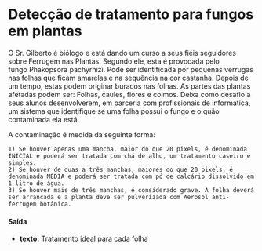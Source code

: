 # Detecção de tratamento para fungos em plantas

O Sr. Gilberto é biólogo e está dando um curso a seus fiéis seguidores sobre Ferrugem nas Plantas. Segundo ele, esta é provocada pelo fungo Phakopsora pachyrhizi. Pode ser identificada por pequenas verrugas nas folhas que ficam amarelas e na sequência na cor castanha. Depois de um tempo, estas podem originar buracos nas folhas.
As partes das plantas afetadas podem ser: Folhas, caules, flores e colmos.
Deixa como desafio a seus alunos desenvolverem, em parceria com profissionais de informática, um sistema que identifique se uma folha possui o fungo e o quão contaminada ela está.

A contaminação é medida da seguinte forma:

    1) Se houver apenas uma mancha, maior do que 20 pixels, é denominada INICIAL e poderá ser tratada com chá de alho, um tratamento caseiro e simples.
    2) Se houver de duas a três manchas, maiores do que 20 pixels, é denominada MÉDIA e poderá ser tratada com pó de calcário dissolvido em 1 litro de água.
    3) Se houver mais de três manchas, é considerado grave. A folha deverá ser arrancada e a planta deve ser pulverizada com Aerosol anti-ferrugem botânica.

#### Saída
* __texto:__ Tratamento ideal para cada folha


